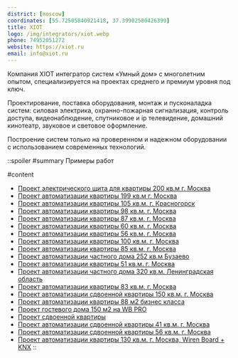 ```yaml
---
district: [moscow]
coordinates: [55.72505840921418, 37.39902580426399]
title: XIOT
logo: /img/integrators/xiot.webp
phone: 74952051272
website: https://xiot.ru
email: info@xiot.ru
---
```


Компания XIOT интегратор систем «Умный дом» с многолетним опытом, специализируется на проектах среднего и премиум уровня под ключ.

Проектирование, поставка оборудования, монтаж и пусконаладка систем: силовая электрика, охранно-пожарная сигнализация, контроль доступа, видеонаблюдение, спутниковое и ip телевидение, домашний кинотеатр, звуковое и световое оформление.

Построение систем только на проверенном и надежном оборудовании с использованием современных технологий.

::spoiler
#summary
Примеры работ

#content
* [Проект электрического щита для квартиры 200 кв.м г. Москва](https://wirenboard.com/statics/content/files/5fb53c8992702.pdf)
* [Проект автоматизации квартиры 199 кв.м г. Москва](https://wirenboard.com/statics/content/files/5fb53bbbe8d08.pdf)
* [Проект автоматизации квартиры 105 кв.м. г. Красногорск](https://wirenboard.com/statics/content/files/5f92809c4fd27.pdf)
* [Проект автоматизации квартиры 98 кв.м. г. Москва](https://wirenboard.com/statics/content/files/60752d2698a09.pdf)
* [Проект автоматизации квартиры 87 кв.м. г. Москва](https://wirenboard.com/statics/content/files/5f7b0327c4c2e.pdf)
* [Проект автоматизации квартиры 60 кв.м. г. Москва](https://wirenboard.com/statics/content/files/5f85b0427d359.pdf)
* [Проект автоматизации квартиры 56 кв.м. г. Москва](https://wirenboard.com/statics/content/files/6065db27f198b.pdf)
* [Проект автоматизации квартиры 100 кв.м. г. Москва](https://wirenboard.com/statics/content/files/60c3567a0fd43.pdf)
* [Проект автоматизации квартиры 85 кв.м. г. Москва](https://wirenboard.com/statics/content/files/60f198d75b223.pdf)
* [Проект автоматизации частного дома 252 кв.м Бузаево](https://wirenboard.com/statics/content/files/61792f0d06090.pdf)
* [Проект автоматизации квартиры 51 кв.м. г. Москва](https://wirenboard.com/statics/content/files/61d56c8d90a91.pdf)
* [Проект автоматизации частного дома 320 кв.м. Ленинградская область](https://wirenboard.com/statics/content/files/620229238cda8.pdf)
* [Проект автоматизации квартиры 83 кв.м. г. Москва](https://wirenboard.com/statics/content/files/63160c602fe3a.pdf)
* [Проект автоматизации сдвоенной квартиры 150 кв.м. г. Москва](https://wirenboard.com/statics/content/files/63e3b048f158a.pdf)
* [Проект автоматизации квартиры 88 м2 бизнес класса](https://wirenboard.com/statics/content/files/65ccafc937690.pdf)
* [Проект гостевого дома 150 м2 на WB PRO](https://wirenboard.com/statics/content/files/65ccd21388ac1.pdf)
* [Проект сдвоенной квартиры](https://wirenboard.com/statics/content/files/65ccd2484de8e.pdf)
* [Проект автоматизации сдвоенной квартиры 41 кв.м. г. Москва](https://wirenboard.com/statics/content/files/65faeda93fc69.pdf)
* [Проект автоматизации сдвоенной квартиры 56 кв.м. г. Москва](https://wirenboard.com/statics/content/files/65faedc06bfb5.pdf)
* [Проект автоматизации квартиры 130 кв.м. г. Москва, Wiren Board + KNX](https://wirenboard.com/statics/content/files/66549ba2c5f42.pdf)
::
